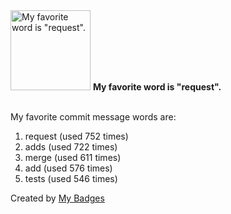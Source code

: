 <img src="https://my-badges.github.io/my-badges/favorite-word.png" alt="My favorite word is &quot;request&quot;." title="My favorite word is &quot;request&quot;." width="128">
<strong>My favorite word is &quot;request&quot;.</strong>
<br><br>

My favorite commit message words are:

1. request (used 752 times)
2. adds (used 722 times)
3. merge (used 611 times)
4. add (used 576 times)
5. tests (used 546 times)


Created by <a href="https://github.com/my-badges/my-badges">My Badges</a>
